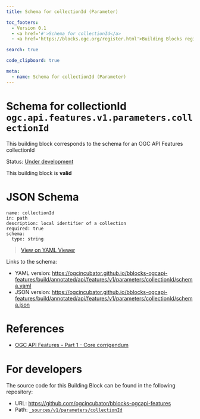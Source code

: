 ```yaml
---
title: Schema for collectionId (Parameter)

toc_footers:
  - Version 0.1
  - <a href='#'>Schema for collectionId</a>
  - <a href='https://blocks.ogc.org/register.html'>Building Blocks register</a>

search: true

code_clipboard: true

meta:
  - name: Schema for collectionId (Parameter)
---
```



# Schema for collectionId `ogc.api.features.v1.parameters.collectionId`

This building block corresponds to the schema for an OGC API Features collectionId

<p class="status">
    <span data-rainbow-uri="http://www.opengis.net/def/status">Status</span>:
    <a href="http://www.opengis.net/def/status/under-development" target="_blank" data-rainbow-uri>Under development</a>
</p>

<aside class="success">
This building block is <strong>valid</strong>
</aside>


# JSON Schema

```yaml--schema
name: collectionId
in: path
description: local identifier of a collection
required: true
schema:
  type: string

```

> <a target="_blank" href="https://avillar.github.io/TreedocViewer/?dataParser=yaml&amp;dataUrl=https%3A%2F%2Fogcincubator.github.io%2Fbblocks-ogcapi-features%2Fbuild%2Fannotated%2Fapi%2Ffeatures%2Fv1%2Fparameters%2FcollectionId%2Fschema.yaml&amp;expand=2&amp;option=%7B%22showTable%22%3A+false%7D">View on YAML Viewer</a>

Links to the schema:

* YAML version: <a href="https://ogcincubator.github.io/bblocks-ogcapi-features/build/annotated/api/features/v1/parameters/collectionId/schema.yaml" target="_blank">https://ogcincubator.github.io/bblocks-ogcapi-features/build/annotated/api/features/v1/parameters/collectionId/schema.yaml</a>
* JSON version: <a href="https://ogcincubator.github.io/bblocks-ogcapi-features/build/annotated/api/features/v1/parameters/collectionId/schema.json" target="_blank">https://ogcincubator.github.io/bblocks-ogcapi-features/build/annotated/api/features/v1/parameters/collectionId/schema.json</a>

# References

* [OGC API Features - Part 1 - Core corrigendum](https://docs.ogc.org/is/17-069r4/17-069r4.html)

# For developers

The source code for this Building Block can be found in the following repository:

* URL: <a href="https://github.com/ogcincubator/bblocks-ogcapi-features" target="_blank">https://github.com/ogcincubator/bblocks-ogcapi-features</a>
* Path:
<code><a href="https://github.com/ogcincubator/bblocks-ogcapi-features/blob/HEAD/_sources/v1/parameters/collectionId" target="_blank">_sources/v1/parameters/collectionId</a></code>

